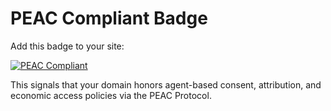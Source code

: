 # PEAC Compliant Badge

Add this badge to your site:

[![PEAC Compliant](https://peacprotocol.org/badge.svg)](https://peacprotocol.org)

This signals that your domain honors agent-based consent, attribution, and economic access policies via the PEAC Protocol.
